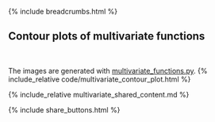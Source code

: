 {% include breadcrumbs.html %}

## Contour plots of multivariate functions
<div class="header_line"><br/></div>

The images are generated with [multivariate_functions.py](https://github.com/zhendrikse/science/blob/main/mathematics/code/multivariate_functions.py).
{% include_relative code/multivariate_contour_plot.html %}

<p style="clear: both;"></p>

{% include_relative multivariate_shared_content.md %}

{% include share_buttons.html %}